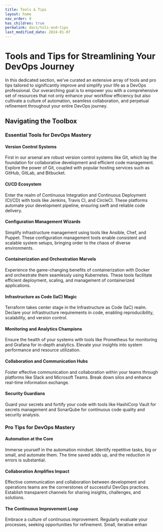 ```yaml
---
title: Tools & Tips
layout: home
nav_order: 9
has_children: true
permalink: docs/tols-and-tips
last_modified_date: 2024-01-07
---
```


# Tools and Tips for Streamlining Your DevOps Journey

In this dedicated section, we've curated an extensive array of tools and pro tips tailored to significantly improve and simplify your life as a DevOps professional. Our overarching goal is to empower you with a comprehensive set of resources that not only enhance your workflow efficiency but also cultivate a culture of automation, seamless collaboration, and perpetual refinement throughout your entire DevOps journey.

## Navigating the Toolbox

### Essential Tools for DevOps Mastery

#### Version Control Systems
First in our arsenal are robust version control systems like Git, which lay the foundation for collaborative development and efficient code management. Explore the power of Git, coupled with popular hosting services such as GitHub, GitLab, and Bitbucket.

#### CI/CD Ecosystem
Enter the realm of Continuous Integration and Continuous Deployment (CI/CD) with tools like Jenkins, Travis CI, and CircleCI. These platforms automate your development pipeline, ensuring swift and reliable code delivery.

#### Configuration Management Wizards
Simplify infrastructure management using tools like Ansible, Chef, and Puppet. These configuration management tools enable consistent and scalable system setups, bringing order to the chaos of diverse environments.

#### Containerization and Orchestration Marvels
Experience the game-changing benefits of containerization with Docker and orchestrate them seamlessly using Kubernetes. These tools facilitate efficient deployment, scaling, and management of containerized applications.

#### Infrastructure as Code (IaC) Magic
Terraform takes center stage in the Infrastructure as Code (IaC) realm. Declare your infrastructure requirements in code, enabling reproducibility, scalability, and version control.

#### Monitoring and Analytics Champions
Ensure the health of your systems with tools like Prometheus for monitoring and Grafana for in-depth analytics. Elevate your insights into system performance and resource utilization.

#### Collaboration and Communication Hubs
Foster effective communication and collaboration within your teams through platforms like Slack and Microsoft Teams. Break down silos and enhance real-time information exchange.

#### Security Guardians
Guard your secrets and fortify your code with tools like HashiCorp Vault for secrets management and SonarQube for continuous code quality and security analysis.

### Pro Tips for DevOps Mastery

#### Automation at the Core
Immerse yourself in the automation mindset. Identify repetitive tasks, big or small, and automate them. The time saved adds up, and the reduction in errors is substantial.

#### Collaboration Amplifies Impact
Effective communication and collaboration between development and operations teams are the cornerstones of successful DevOps practices. Establish transparent channels for sharing insights, challenges, and solutions.

#### The Continuous Improvement Loop
Embrace a culture of continuous improvement. Regularly evaluate your processes, seeking opportunities for refinement. Small, iterative enhan